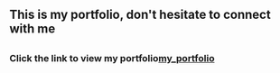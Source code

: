 <h2> This is my portfolio, don't hesitate to connect with me <h2>
<h3>Click the link to view my portfolio<a href="https://msabenda.github.io/msabenda_portfolio/">my_portfolio</a></h3>
